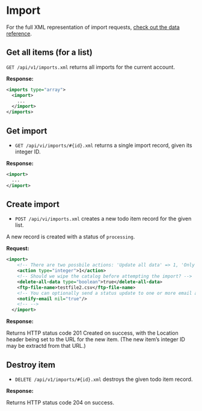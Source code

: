 Import
=======

For the full XML representation of import requests, [check out the data reference](data_reference.md#imports).

Get all items (for a list)
--------------------------

`GET /api/v1/imports.xml` returns all imports for the current account.

**Response:**

``` xml
<imports type="array">
  <import>
    ...
  </import>
</imports>
```


Get import
--------

* `GET /api/vi/imports/#{id}.xml` returns a single import record, given its integer ID.

**Response:**

``` xml
<import>
  ...
</import>
```


Create import
-----------

* `POST /api/vi/imports.xml` creates a new todo item record for the given list.

A new record is created with a status of `processing`.


**Request:**

``` xml
<import>
    <!-- There are two possbile actions: 'Update all data' => 1, 'Only update pricing for existing SKUs' => 2 --> 
    <action type="integer">1</action>
    <!-- Should we wipe the catalog before attempting the import? -->
    <delete-all-data type="boolean">true</delete-all-data>
    <ftp-file-name>testfile2.csv</ftp-file-name>
    <!-- You can optionally send a status update to one or more email addresses (up to 25) separated by commas and/or semi-colons. -->
    <notify-email nil="true"/>
    <!-- -->
  </import>
```

**Response:**

Returns HTTP status code 201 Created on success, with the Location header being set to the URL for the new item. (The new item’s integer ID may be extractd from that URL.)


Destroy item
------------

* `DELETE /api/v1/imports/#{id}.xml` destroys the given todo item record.

**Response:**

Returns HTTP status code 204 on success.
